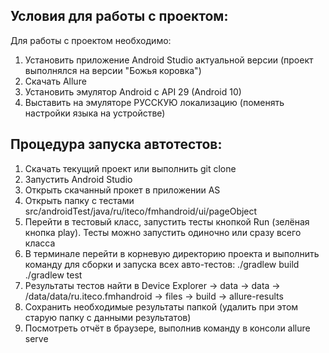 ## Условия для работы с проектом:
Для работы с проектом необходимо:
1. Установить приложение Android Studio актуальной версии (проект выполнялся на версии "Божья коровка")
2. Скачать Allure
3. Установить эмулятор Android с API 29 (Android 10)
4. Выставить на эмуляторе РУССКУЮ локализацию (поменять настройки языка на устройстве)

## Процедура запуска автотестов:
1. Скачать текущий проект или выполнить git clone
2. Запустить Android Studio
3. Открыть скачанный прокет в приложении AS
4. Открыть папку с тестами src/androidTest/java/ru/iteco/fmhandroid/ui/pageObject
5. Перейти в тестовый класс, запустить тесты кнопкой Run (зелёная кнопка play). Тесты можно запустить одиночно или сразу всего класса
6. В терминале перейти в корневую директорию проекта и выполнить команду для сборки и запуска всех авто-тестов:
 ./gradlew build
 ./gradlew test
7. Результаты тестов найти в Device Explorer -> data -> data -> /data/data/ru.iteco.fmhandroid -> files -> build -> allure-results
8. Сохранить необходимые результаты папкой (удалить при этом старую папку с данными результатов)
9. Посмотреть отчёт в браузере, выполнив команду в консоли allure serve
